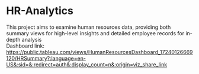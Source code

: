 # HR-Analytics
This project aims to examine human resources data, providing both summary views for high-level insights and detailed employee records for in-depth analysis
</br>
Dashboard link: https://public.tableau.com/views/HumanResourcesDashboard_17240126669120/HRSummary?:language=en-US&:sid=&:redirect=auth&:display_count=n&:origin=viz_share_link 
